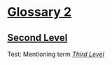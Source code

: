 # [Glossary 2](#glossary-2)

## [Second Level](#second-level)

Test: Mentioning term *[Third Level][1]*

[1]: ./3rd/glossary3.md#third-level "Term at the third level in the folder hierarchy."
